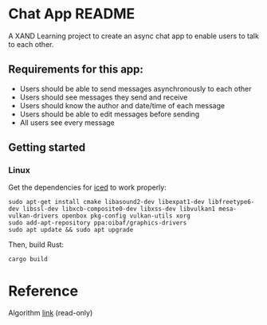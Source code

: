 # Chat App README

A XAND Learning project to create an async chat app to enable users to talk to each other.

## Requirements for this app:

* Users should be able to send messages asynchronously to each other
* Users should see messages they send and receive
* Users should know the author and date/time of each message
* Users should be able to edit messages before sending
* All users see every message

## Getting started

### Linux

Get the dependencies for [iced](https://docs.rs/iced/0.1.0-beta/iced/) to work properly:

```
sudo apt-get install cmake libasound2-dev libexpat1-dev libfreetype6-dev libssl-dev libxcb-composite0-dev libxss-dev libvulkan1 mesa-vulkan-drivers openbox pkg-config vulkan-utils xorg 
sudo add-apt-repository ppa:oibaf/graphics-drivers
sudo apt update && sudo apt upgrade
```

Then, build Rust:
```
cargo build
```

# Reference

Algorithm [link](https://docs.google.com/document/d/1xXNIU1jg0hHy1M5lFzREX0EXfa6K-rapz4_ziC3wu6g/edit?usp=sharing)
(read-only)